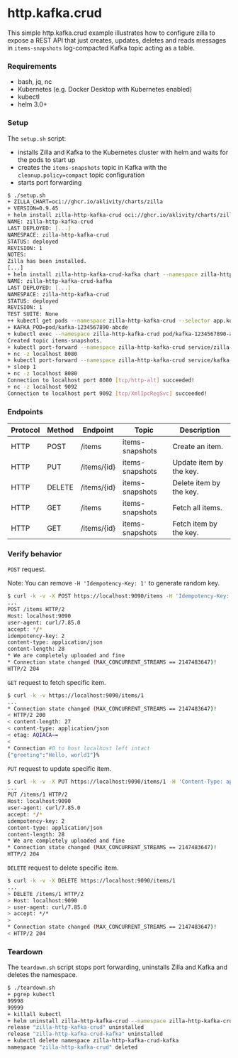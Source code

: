 # http.kafka.crud

This simple http.kafka.crud example illustrates how to configure zilla to expose a REST API that just creates, updates,
deletes and reads messages in `items-snapshots` log-compacted Kafka topic acting as a table.

### Requirements

- bash, jq, nc
- Kubernetes (e.g. Docker Desktop with Kubernetes enabled)
- kubectl
- helm 3.0+

### Setup

The `setup.sh` script:
- installs Zilla and Kafka to the Kubernetes cluster with helm and waits for the pods to start up
- creates the `items-snapshots` topic in Kafka with the `cleanup.policy=compact` topic configuration
- starts port forwarding

```bash
$ ./setup.sh
+ ZILLA_CHART=oci://ghcr.io/aklivity/charts/zilla
+ VERSION=0.9.45
+ helm install zilla-http-kafka-crud oci://ghcr.io/aklivity/charts/zilla --version 0.9.45 --namespace zilla-http-kafka-crud --create-namespace --wait [...]
NAME: zilla-http-kafka-crud
LAST DEPLOYED: [...]
NAMESPACE: zilla-http-kafka-crud
STATUS: deployed
REVISION: 1
NOTES:
Zilla has been installed.
[...]
+ helm install zilla-http-kafka-crud-kafka chart --namespace zilla-http-kafka-crud --create-namespace --wait
NAME: zilla-http-kafka-crud-kafka
LAST DEPLOYED: [...]
NAMESPACE: zilla-http-kafka-crud
STATUS: deployed
REVISION: 1
TEST SUITE: None
++ kubectl get pods --namespace zilla-http-kafka-crud --selector app.kubernetes.io/instance=kafka -o name
+ KAFKA_POD=pod/kafka-1234567890-abcde
+ kubectl exec --namespace zilla-http-kafka-crud pod/kafka-1234567890-abcde -- /opt/bitnami/kafka/bin/kafka-topics.sh --bootstrap-server localhost:9092 --create --topic items-snapshots --config cleanup.policy=compact --if-not-exists
Created topic items-snapshots.
+ kubectl port-forward --namespace zilla-http-kafka-crud service/zilla-http-kafka-crud 8080 9090
+ nc -z localhost 8080
+ kubectl port-forward --namespace zilla-http-kafka-crud service/kafka 9092 29092
+ sleep 1
+ nc -z localhost 8080
Connection to localhost port 8080 [tcp/http-alt] succeeded!
+ nc -z localhost 9092
Connection to localhost port 9092 [tcp/XmlIpcRegSvc] succeeded!
```

### Endpoints

| Protocol | Method | Endpoint    | Topic           | Description             |
|----------|--------|-------------|-----------------|-------------------------|
| HTTP     | POST   | /items      | items-snapshots | Create an item.         |
| HTTP     | PUT    | /items/{id} | items-snapshots | Update item by the key. |
| HTTP     | DELETE | /items/{id} | items-snapshots | Delete item by the key. |
| HTTP     | GET    | /items      | items-snapshots | Fetch all items.        |
| HTTP     | GET    | /items/{id} | items-snapshots | Fetch item by the key.  |


### Verify behavior

`POST` request.

Note: You can remove `-H 'Idempotency-Key: 1'` to generate random key.

```bash
$ curl -k -v -X POST https://localhost:9090/items -H 'Idempotency-Key: 1'  -H 'Content-Type: application/json' -d '{"greeting":"Hello, world1"}'
...
POST /items HTTP/2
Host: localhost:9090
user-agent: curl/7.85.0
accept: */*
idempotency-key: 2
content-type: application/json
content-length: 28
* We are completely uploaded and fine
* Connection state changed (MAX_CONCURRENT_STREAMS == 2147483647)!
HTTP/2 204
```

`GET` request to fetch specific item. 

```bash
$ curl -k -v https://localhost:9090/items/1
...
* Connection state changed (MAX_CONCURRENT_STREAMS == 2147483647)!
< HTTP/2 200
< content-length: 27
< content-type: application/json
< etag: AQIACA==
<
* Connection #0 to host localhost left intact
{"greeting":"Hello, world1"}%
```

`PUT` request to update specific item.

```bash
$ curl -k -v -X PUT https://localhost:9090/items/1 -H 'Content-Type: application/json' -d '{"greeting":"Hello, world2"}'
...
PUT /items/1 HTTP/2
Host: localhost:9090
user-agent: curl/7.85.0
accept: */*
idempotency-key: 2
content-type: application/json
content-length: 28
* We are completely uploaded and fine
* Connection state changed (MAX_CONCURRENT_STREAMS == 2147483647)!
HTTP/2 204
```

`DELETE` request to delete specific item.

```bash
$ curl -k -v -X DELETE https://localhost:9090/items/1
...
> DELETE /items/1 HTTP/2
> Host: localhost:9090
> user-agent: curl/7.85.0
> accept: */*
>
* Connection state changed (MAX_CONCURRENT_STREAMS == 2147483647)!
< HTTP/2 204
```

### Teardown

The `teardown.sh` script stops port forwarding, uninstalls Zilla and Kafka and deletes the namespace.

```bash
$ ./teardown.sh
+ pgrep kubectl
99998
99999
+ killall kubectl
+ helm uninstall zilla-http-kafka-crud --namespace zilla-http-kafka-crud
release "zilla-http-kafka-crud" uninstalled
release "zilla-http-kafka-crud-kafka" uninstalled
+ kubectl delete namespace zilla-http-kafka-crud-kafka
namespace "zilla-http-kafka-crud" deleted
```
